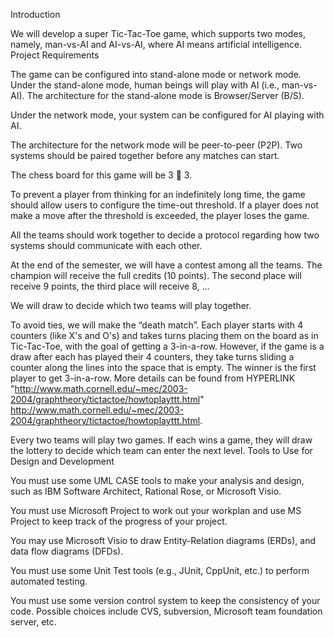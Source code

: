 
Introduction

We will develop a super Tic-Tac-Toe game, which supports two modes, namely, man-vs-AI and AI-vs-AI, where AI means artificial intelligence.
Project Requirements

The game can be configured into stand-alone mode or network mode. Under the stand-alone mode, human beings will play with AI (i.e., man-vs-AI). The architecture for the stand-alone mode is Browser/Server (B/S).

Under the network mode, your system can be configured for AI playing with AI.

The architecture for the network mode will be peer-to-peer (P2P). Two systems should be paired together before any matches can start.

The chess board for this game will be 3  3.

To prevent a player from thinking for an indefinitely long time, the game should allow users to configure the time-out threshold. If a player does not make a move after the threshold is exceeded, the player loses the game.

All the teams should work together to decide a protocol regarding how two systems should communicate with each other.

At the end of the semester, we will have a contest among all the teams. The champion will receive the full credits (10 points). The second place will receive 9 points, the third place will receive 8, …

We will draw to decide which two teams will play together.

To avoid ties, we will make the “death match”. Each player starts with 4 counters (like X's and O's) and takes turns placing them on the board as in Tic-Tac-Toe, with the goal of getting a 3-in-a-row. However, if the game is a draw after each has played their 4 counters, they take turns sliding a counter along the lines into the space that is empty. The winner is the first player to get 3-in-a-row. More details can be found from HYPERLINK "http://www.math.cornell.edu/~mec/2003-2004/graphtheory/tictactoe/howtoplayttt.html" http://www.math.cornell.edu/~mec/2003-2004/graphtheory/tictactoe/howtoplayttt.html.

Every two teams will play two games. If each wins a game, they will draw the lottery to decide which team can enter the next level.
Tools to Use for Design and Development

You must use some UML CASE tools to make your analysis and design, such as IBM Software Architect, Rational Rose, or Microsoft Visio.

You must use Microsoft Project to work out your workplan and use MS Project to keep track of the progress of your project.

You may use Microsoft Visio to draw Entity-Relation diagrams (ERDs), and data flow diagrams (DFDs).

You must use some Unit Test tools (e.g., JUnit, CppUnit, etc.) to perform automated testing.

You must use some version control system to keep the consistency of your code. Possible choices include CVS, subversion, Microsoft team foundation server, etc.
